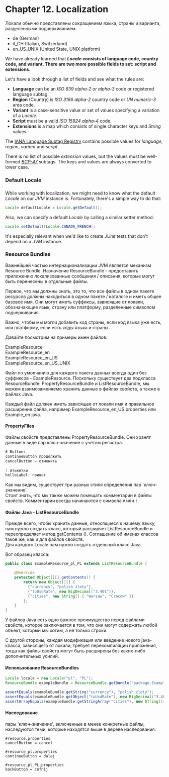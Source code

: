 # Chapter 12. Localization
Локали обычно представлены сокращением языка, страны и варианта, разделенными подчеркиванием.
-   de (German)
-   it_CH (Italian, Switzerland)
-   en_US_UNIX (United State, UNIX platform)

We have already learned that **_Locale_ consists of language code, country code, and variant. There are two more possible fields to set: script and extensions**.

Let's have a look through a list of fields and see what the rules are:

-   **Language** can be an _ISO 639 alpha-2 or alpha-3_ code or registered language subtag.
-   **Region** (Country) is _ISO 3166 alpha-2_ country code or _UN numeric-3_ area code.
-   **Variant** is a case-sensitive value or set of values specifying a variation of a _Locale_.
-   **Script** must be a valid _ISO 15924 alpha-4_ code.
-   **Extensions** is a map which consists of single character keys and _String_ values.

The [IANA Language Subtag Registry](https://www.iana.org/assignments/language-subtag-registry/language-subtag-registry) contains possible values for _language_, _region_, _variant_ and _script_.

There is no list of possible _extension_ values, but the values must be well-formed [_BCP-47_](https://docs.oracle.com/javase/tutorial/i18n/locale/extensions.html) subtags. The keys and values are always converted to lower case.

### **Default Locale**[](https://www.baeldung.com/java-8-localization#7-default-locale)

### [](https://www.baeldung.com/java-8-localization#7-default-locale)

While working with localization, we might need to know what the default _Locale_ on our _JVM_ instance is. Fortunately, there's a simple way to do that:

```java
Locale defaultLocale = Locale.getDefault();
```

Also, we can specify a default _Locale_ by calling a similar setter method:

```java
Locale.setDefault(Locale.CANADA_FRENCH);
```

It's especially relevant when we'd like to create _JUnit_ tests that don't depend on a _JVM_ instance.

### Resource Bundles
Важнейшей частью интернационализации JVM является механизм Resource Bundle.
Назначение ResourceBundle - предоставить приложению локализованные сообщения / описания, которые могут быть перенесены в отдельные файлы.

Первое, что мы должны знать, это то, что все файлы в одном пакете ресурсов должны находиться в одном пакете / каталоге и иметь общее базовое имя. Они могут иметь суффиксы, зависящие от локали, обозначающие язык, страну или платформу, разделенные символом подчеркивания.

Важно, чтобы мы могли добавить код страны, если код языка уже есть, или платформу, если есть коды языка и страны.

Давайте посмотрим на примеры имен файлов:

ExampleResource  
ExampleResource_en  
ExampleResource_en_US  
ExampleResource_en_US_UNIX

Файл по умолчанию для каждого пакета данных всегда один без суффиксов - ExampleResource. Поскольку существует два подкласса ResourceBundle: PropertyResourceBundle и ListResourceBundle, мы можем взаимозаменяемо хранить данные в файлах свойств, а также в файлах Java.

Каждый файл должен иметь зависящее от локали имя и правильное расширение файла, например ExampleResource_en_US.properties или Example_en.java.

#### PropertyFiles
Файлы свойств представлены PropertyResourceBundle. Они хранят данные в виде пар ключ-значение с учетом регистра.

```java
# Buttons 
continueButton продолжить  
cancelButton = отменить  
  
! Этикетки  
helloLabel: привет  
```

Как мы видим, существует три разных стиля определения пар 'ключ-значение'.  
Стоит знать, что мы также можем помещать комментарии в файлы свойств. Комментарии всегда начинаются с символа `#` или `!`.

#### Файлы Java - ListResourceBundle
Прежде всего, чтобы хранить данные, относящиеся к нашему языку, нам нужно создать класс, который расширяет ListResourceBundle и переопределяет метод getContents (). Соглашение об именах классов такое же, как и для файлов свойств.   
Для каждого Locale нам нужно создать отдельный класс Java.

Вот образец класса:

```java
public class ExampleResource_pl_PL extends ListResourceBundle {

    @Override
    protected Object[][] getContents() {
        return new Object[][] {
          {"currency", "polish zloty"},
          {"toUsdRate", new BigDecimal("3.401")},
          {"cities", new String[] { "Warsaw", "Cracow" }} 
        };
    }
}
```

У файлов Java есть одно важное преимущество перед файлами свойств, которое заключается в том, что они могут содержать любой объект, который мы хотим, а не только строки.

С другой стороны, каждая модификация или введение нового java-класса, зависящего от локали, требует перекомпиляции приложения, тогда как файлы свойств могут быть расширены без каких-либо дополнительных усилий.

#### Использование ResourceBundles
```java
Locale locale = new Locale("pl", "PL");
ResourceBundle exampleBundle = ResourceBundle.getBundle("package.ExampleResource", locale);

assertEquals(exampleBundle.getString("currency"), "polish zloty");
assertEquals(exampleBundle.getObject("toUsdRate"), new BigDecimal("3.401")); 
assertArrayEquals(exampleBundle.getStringArray("cities"), new String[]{"Warsaw", "Cracow"});
```

#### Наследование
пары 'ключ-значение', включенные в менее конкретные файлы, наследуются теми, которые находятся выше в дереве наследования.
```plaintext
#resource.properties
cancelButton = cancel

#resource_pl.properties
continueButton = dalej

#resource_pl_PL.properties
backButton = cofnij
```